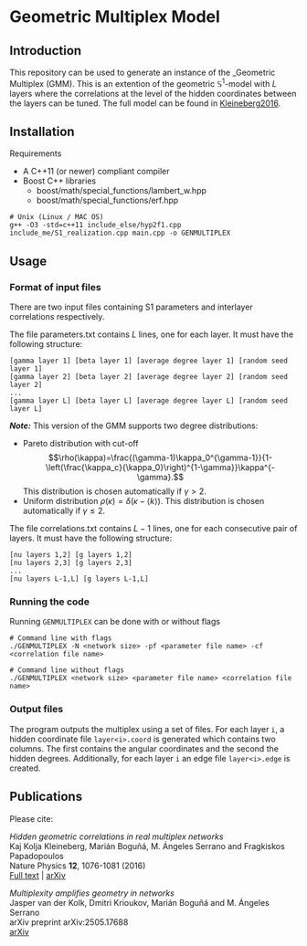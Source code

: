# Geometric Multiplex Model

## Introduction

This repository can be used to generate an instance of the _Geometric Multiplex  (GMM). This is an extention of the geometric $\mathbb{S}^1$-model with $L$ layers where the correlations at the level of the hidden coordinates between the layers can be tuned. The full model can be found in [Kleineberg2016](https://doi.org/10.1038/nphys3812). 

## Installation

Requirements 

* A C++11 (or newer) compliant compiler
* Boost C++ libraries
    * boost/math/special_functions/lambert_w.hpp
    * boost/math/special_functions/erf.hpp

```
# Unix (Linux / MAC OS)
g++ -O3 -std=c++11 include_else/hyp2f1.cpp include_me/S1_realization.cpp main.cpp -o GENMULTIPLEX
```

## Usage

### Format of input files

There are two input files containing S1 parameters and interlayer correlations respectively.

The file parameters.txt contains $L$ lines, one for each layer. It must have the following structure:

```
[gamma layer 1] [beta layer 1] [average degree layer 1] [random seed layer 1]
[gamma layer 2] [beta layer 2] [average degree layer 2] [random seed layer 2]
...
[gamma layer L] [beta layer L] [average degree layer L] [random seed layer L]
```

***Note:*** This version of the GMM supports two degree distributions:<br>
* Pareto distribution with cut-off $$\rho(\kappa)=\frac{(\gamma-1)\kappa_0^{\gamma-1}}{1-\left(\frac{\kappa_c}{\kappa_0}\right)^{1-\gamma}}\kappa^{-\gamma}.$$ This  distribution is chosen automatically if $\gamma>2$. 
* Uniform distribution $\rho(\kappa) = \delta\left(\kappa-\langle k\rangle\right)$. This distribution is chosen automatically if $\gamma\leq 2$.

The file correlations.txt contains $L-1$ lines, one for each consecutive pair of layers. It must have the following structure:

```
[nu layers 1,2] [g layers 1,2]
[nu layers 2,3] [g layers 2,3]
...
[nu layers L-1,L] [g layers L-1,L]
```

### Running the code

Running `GENMULTIPLEX` can be done with or without flags

```
# Command line with flags
./GENMULTIPLEX -N <network size> -pf <parameter file name> -cf <correlation file name>

# Command line without flags
./GENMULTIPLEX <network size> <parameter file name> <correlation file name>
```

### Output files

The program outputs the multiplex using a set of files. For each layer `i`, a hidden coordinate file `layer<i>.coord` is generated which contains two columns. The first contains the angular coordinates and the second the hidden degrees. Additionally, for each layer `i` an edge file `layer<i>.edge` is created.

## Publications 

Please cite:

_Hidden geometric correlations in real multiplex networks_<br>
Kaj Kolja Kleineberg, Marián Boguñá, M. Ángeles Serrano and Fragkiskos Papadopoulos
<br>
Nature Physics __12__, 1076-1081 (2016)<br>
[Full text](https://doi.org/10.1038/nphys3812) | [arXiv](https://doi.org/10.48550/arXiv.1601.04071)

_Multiplexity amplifies geometry in networks_<br>
Jasper van der Kolk, Dmitri Krioukov, Marián Boguñá and M. Ángeles Serrano<br>
arXiv preprint arXiv:2505.17688<br>
[arXiv](https://doi.org/10.48550/arXiv.2505.17688)

